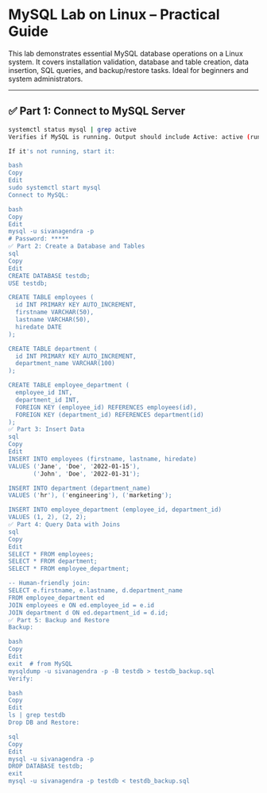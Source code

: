 # MySQL Lab on Linux – Practical Guide

This lab demonstrates essential MySQL database operations on a Linux system. It covers installation validation, database and table creation, data insertion, SQL queries, and backup/restore tasks. Ideal for beginners and system administrators.

---

## ✅ Part 1: Connect to MySQL Server

```bash
systemctl status mysql | grep active
Verifies if MySQL is running. Output should include Active: active (running).

If it's not running, start it:

bash
Copy
Edit
sudo systemctl start mysql
Connect to MySQL:

bash
Copy
Edit
mysql -u sivanagendra -p
# Password: *****
✅ Part 2: Create a Database and Tables
sql
Copy
Edit
CREATE DATABASE testdb;
USE testdb;

CREATE TABLE employees (
  id INT PRIMARY KEY AUTO_INCREMENT,
  firstname VARCHAR(50),
  lastname VARCHAR(50),
  hiredate DATE
);

CREATE TABLE department (
  id INT PRIMARY KEY AUTO_INCREMENT,
  department_name VARCHAR(100)
);

CREATE TABLE employee_department (
  employee_id INT,
  department_id INT,
  FOREIGN KEY (employee_id) REFERENCES employees(id),
  FOREIGN KEY (department_id) REFERENCES department(id)
);
✅ Part 3: Insert Data
sql
Copy
Edit
INSERT INTO employees (firstname, lastname, hiredate)
VALUES ('Jane', 'Doe', '2022-01-15'),
       ('John', 'Doe', '2022-01-31');

INSERT INTO department (department_name)
VALUES ('hr'), ('engineering'), ('marketing');

INSERT INTO employee_department (employee_id, department_id)
VALUES (1, 2), (2, 2);
✅ Part 4: Query Data with Joins
sql
Copy
Edit
SELECT * FROM employees;
SELECT * FROM department;
SELECT * FROM employee_department;

-- Human-friendly join:
SELECT e.firstname, e.lastname, d.department_name
FROM employee_department ed
JOIN employees e ON ed.employee_id = e.id
JOIN department d ON ed.department_id = d.id;
✅ Part 5: Backup and Restore
Backup:

bash
Copy
Edit
exit  # from MySQL
mysqldump -u sivanagendra -p -B testdb > testdb_backup.sql
Verify:

bash
Copy
Edit
ls | grep testdb
Drop DB and Restore:

sql
Copy
Edit
mysql -u sivanagendra -p
DROP DATABASE testdb;
exit
mysql -u sivanagendra -p testdb < testdb_backup.sql